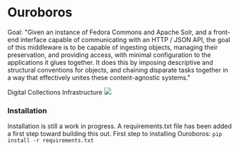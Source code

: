 Ouroboros
========

Goal:
"Given an instance of Fedora Commons and Apache Solr, and a front-end interface capable of communicating with an HTTP / JSON API, the goal of this middleware is to be capable of ingesting objects, managing their preservation, and providing access, with minimal configuration to the applications it glues together. It does this by imposing descriptive and structural conventions for objects, and chaining disparate tasks together in a way that effectively unites these content-agnostic systems."

Digital Collections Infrastructure
<img src="https://dl.dropboxusercontent.com/u/41044/digital_collections_infrastructure_7-17_wgraph_tri.png"/>

### Installation

Installation is still a work in progress.  A requirements.txt file has been added a first step toward building this out.  First step to installing Ouroboros:
`pip install -r requirements.txt`
